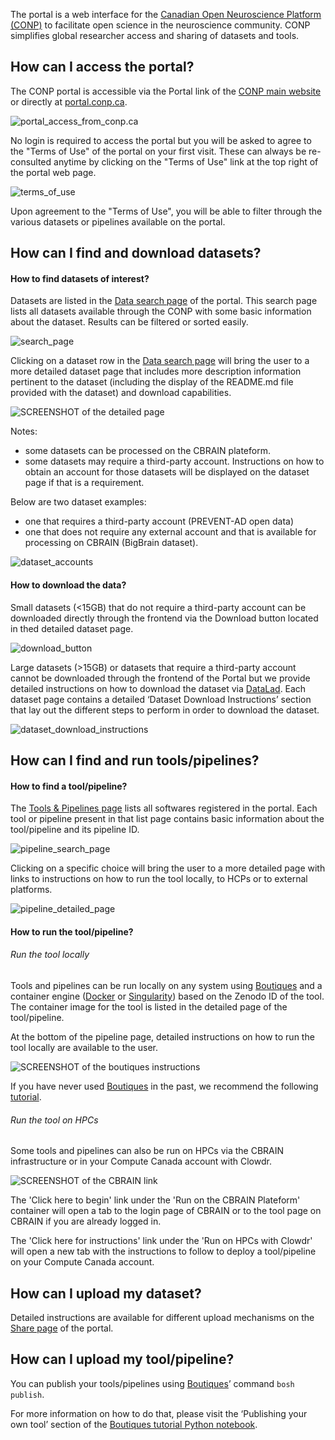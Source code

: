 The portal is a web interface for the [Canadian Open Neuroscience Platform (CONP)](https://conp.ca) to facilitate open science in the neuroscience community. CONP simplifies global researcher access and sharing of datasets and tools.

## How can I access the portal?

The CONP portal is accessible via the Portal link of the [CONP main website](https://conp.ca) or directly at [portal.conp.ca](https://portal.conp.ca).

![portal_access_from_conp.ca](https://raw.githubusercontent.com/CONP-PCNO/conp-documentation/master/Documentation_displayed_on_the_portal/img/CONP_portal_tutorial_Portal_access_from_conp.ca.png)

No login is required to access the portal but you will be asked to agree to the "Terms of Use" of the portal on your first visit. These can always be re-consulted anytime by clicking on the "Terms of Use" link at the top right of the portal web page.

![terms_of_use](https://raw.githubusercontent.com/CONP-PCNO/conp-documentation/master/Documentation_displayed_on_the_portal/img/CONP_portal_tutorial_Terms_of_use.png)

Upon agreement to the "Terms of Use", you will be able to filter through the various datasets or pipelines available on the portal. 

## How can I find and download datasets?

#### How to find datasets of interest?

Datasets are listed in the [Data search page](https://portal.conp.ca/search) of the portal. This search page lists all datasets available through the CONP with some basic information about the dataset. Results can be filtered or sorted easily. 

![search_page](https://raw.githubusercontent.com/CONP-PCNO/conp-documentation/master/Documentation_displayed_on_the_portal/img/CONP_portal_tutorial_Data_search_page.png)


Clicking on a dataset row in the [Data search page](https://portal.conp.ca/search) will bring the user to a more detailed dataset page that includes more description information pertinent to the dataset (including the display of the README.md file provided with the dataset) and download capabilities.

![SCREENSHOT of the detailed page](https://raw.githubusercontent.com/CONP-PCNO/conp-documentation/master/Documentation_displayed_on_the_portal/img/CONP_portal_tutorial_Dataset_detailed_page.png)

Notes:
- some datasets can be processed on the CBRAIN plateform. 
- some datasets may require a third-party account. Instructions on how to obtain an account for those datasets will be displayed on the dataset page if that is a requirement. 

Below are two dataset examples:
- one that requires a third-party account (PREVENT-AD open data) 
- one that does not require any external account and that is available for processing on CBRAIN (BigBrain dataset).

![dataset_accounts](https://raw.githubusercontent.com/CONP-PCNO/conp-documentation/master/Documentation_displayed_on_the_portal/img/CONP_portal_tutorial_Dataset_accounts.png)

#### How to download the data?

Small datasets (<15GB) that do not require a third-party account can be downloaded directly through the frontend via the Download button located in thed detailed dataset page.

![download_button](https://raw.githubusercontent.com/CONP-PCNO/conp-documentation/master/Documentation_displayed_on_the_portal/img/CONP_portal_tutorial_Dataset_download_button.png)

Large datasets (>15GB) or datasets that require a third-party account cannot be downloaded through the frontend of the Portal but we provide detailed instructions on how to download the dataset via [DataLad](http://www.datalad.org). Each dataset page contains a detailed ‘Dataset Download Instructions’ section that lay out the different steps to perform in order to download the dataset. 

![dataset_download_instructions](https://raw.githubusercontent.com/CONP-PCNO/conp-documentation/master/Documentation_displayed_on_the_portal/img/CONP_portal_tutorial_Dataset_download_instructions.png)


## How can I find and run tools/pipelines?

#### How to find a tool/pipeline?

The [Tools & Pipelines page](https://portal.conp.ca/pipelines) lists all softwares registered in the portal. Each tool or pipeline present in that list page contains basic information about the tool/pipeline and its pipeline ID. 

![pipeline_search_page](https://raw.githubusercontent.com/CONP-PCNO/conp-documentation/master/Documentation_displayed_on_the_portal/img/CONP_portal_tutorial_Pipeline_search_page.png)

Clicking on a specific choice will bring the user to a more detailed page with links to instructions on how to run the tool locally, to HCPs or to external platforms.

![pipeline_detailed_page](https://raw.githubusercontent.com/CONP-PCNO/conp-documentation/master/Documentation_displayed_on_the_portal/img/CONP_portal_tutorial_Pipeline_detailed_page.png)


#### How to run the tool/pipeline?

###### Run the tool locally

Tools and pipelines can be run locally on any system using [Boutiques](https://boutiques.github.io) and a container engine ([Docker](http://www.docker.com) or [Singularity](https://sylabs.io/docs)) based on the Zenodo ID of the tool. The container image for the tool is listed in the detailed page of the tool/pipeline. 

At the bottom of the pipeline page, detailed instructions on how to run the tool locally are available to the user. 

![SCREENSHOT of the boutiques instructions](https://raw.githubusercontent.com/CONP-PCNO/conp-documentation/master/Documentation_displayed_on_the_portal/img/CONP_portal_tutorial_Boutiques_instructions.png)

If you have never used [Boutiques](https://boutiques.github.io) in the past, we recommend the following [tutorial](https://nbviewer.jupyter.org/github/boutiques/tutorial/blob/master/notebooks/boutiques-tutorial.ipynb#reusing_tools).

###### Run the tool on HPCs

Some tools and pipelines can also be run on HPCs via the CBRAIN infrastructure or in your Compute Canada account with Clowdr. 

![SCREENSHOT of the CBRAIN link](https://raw.githubusercontent.com/CONP-PCNO/conp-documentation/master/Documentation_displayed_on_the_portal/img/CONP_portal_tutorial_CBRAIN_link_highlighted.png)

The 'Click here to begin' link under the 'Run on the CBRAIN Plateform' container will open a tab to the login page of CBRAIN or to the tool page on CBRAIN if you are already logged in. 

The 'Click here for instructions' link under the 'Run on HPCs with Clowdr' will open a new tab with the instructions to follow to deploy a tool/pipeline on your Compute Canada account. 


## How can I upload my dataset?

Detailed instructions are available for different upload mechanisms on the [Share page](https://portal.conp.ca/share) of the portal.


## How can I upload my tool/pipeline?

You can publish your tools/pipelines using [Boutiques](https://boutiques.github.io)’ command `bosh publish`. 

For more information on how to do that, please visit the ‘Publishing your own tool’ section of the [Boutiques tutorial Python notebook](https://github.com/boutiques/tutorial/blob/master/notebooks/boutiques-tutorial.ipynb). 